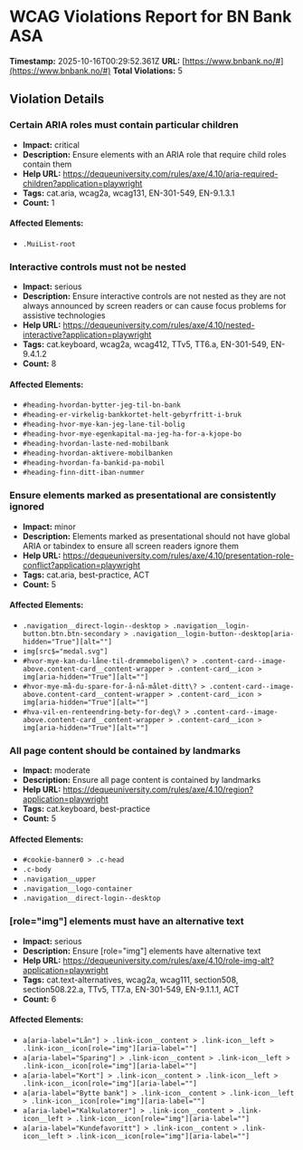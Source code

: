 # WCAG Violations Report for BN Bank ASA

**Timestamp:** 2025-10-16T00:29:52.361Z
**URL:** [https://www.bnbank.no/#](https://www.bnbank.no/#)
**Total Violations:** 5

## Violation Details

### Certain ARIA roles must contain particular children

- **Impact:** critical
- **Description:** Ensure elements with an ARIA role that require child roles contain them
- **Help URL:** https://dequeuniversity.com/rules/axe/4.10/aria-required-children?application=playwright
- **Tags:** cat.aria, wcag2a, wcag131, EN-301-549, EN-9.1.3.1
- **Count:** 1

#### Affected Elements:

- `.MuiList-root`

### Interactive controls must not be nested

- **Impact:** serious
- **Description:** Ensure interactive controls are not nested as they are not always announced by screen readers or can cause focus problems for assistive technologies
- **Help URL:** https://dequeuniversity.com/rules/axe/4.10/nested-interactive?application=playwright
- **Tags:** cat.keyboard, wcag2a, wcag412, TTv5, TT6.a, EN-301-549, EN-9.4.1.2
- **Count:** 8

#### Affected Elements:

- `#heading-hvordan-bytter-jeg-til-bn-bank`
- `#heading-er-virkelig-bankkortet-helt-gebyrfritt-i-bruk`
- `#heading-hvor-mye-kan-jeg-lane-til-bolig`
- `#heading-hvor-mye-egenkapital-ma-jeg-ha-for-a-kjope-bo`
- `#heading-hvordan-laste-ned-mobilbank`
- `#heading-hvordan-aktivere-mobilbanken`
- `#heading-hvordan-fa-bankid-pa-mobil`
- `#heading-finn-ditt-iban-nummer`

### Ensure elements marked as presentational are consistently ignored

- **Impact:** minor
- **Description:** Elements marked as presentational should not have global ARIA or tabindex to ensure all screen readers ignore them
- **Help URL:** https://dequeuniversity.com/rules/axe/4.10/presentation-role-conflict?application=playwright
- **Tags:** cat.aria, best-practice, ACT
- **Count:** 5

#### Affected Elements:

- `.navigation__direct-login--desktop > .navigation__login-button.btn.btn-secondary > .navigation__login-button--desktop[aria-hidden="True"][alt=""]`
- `img[src$="medal.svg"]`
- `#hvor-mye-kan-du-låne-til-drømmeboligen\? > .content-card--image-above.content-card__content-wrapper > .content-card__icon > img[aria-hidden="True"][alt=""]`
- `#hvor-mye-må-du-spare-for-å-nå-målet-ditt\? > .content-card--image-above.content-card__content-wrapper > .content-card__icon > img[aria-hidden="True"][alt=""]`
- `#hva-vil-en-renteendring-bety-for-deg\? > .content-card--image-above.content-card__content-wrapper > .content-card__icon > img[aria-hidden="True"][alt=""]`

### All page content should be contained by landmarks

- **Impact:** moderate
- **Description:** Ensure all page content is contained by landmarks
- **Help URL:** https://dequeuniversity.com/rules/axe/4.10/region?application=playwright
- **Tags:** cat.keyboard, best-practice
- **Count:** 5

#### Affected Elements:

- `#cookie-banner0 > .c-head`
- `.c-body`
- `.navigation__upper`
- `.navigation__logo-container`
- `.navigation__direct-login--desktop`

### [role="img"] elements must have an alternative text

- **Impact:** serious
- **Description:** Ensure [role="img"] elements have alternative text
- **Help URL:** https://dequeuniversity.com/rules/axe/4.10/role-img-alt?application=playwright
- **Tags:** cat.text-alternatives, wcag2a, wcag111, section508, section508.22.a, TTv5, TT7.a, EN-301-549, EN-9.1.1.1, ACT
- **Count:** 6

#### Affected Elements:

- `a[aria-label="Lån"] > .link-icon__content > .link-icon__left > .link-icon__icon[role="img"][aria-label=""]`
- `a[aria-label="Sparing"] > .link-icon__content > .link-icon__left > .link-icon__icon[role="img"][aria-label=""]`
- `a[aria-label="Kort"] > .link-icon__content > .link-icon__left > .link-icon__icon[role="img"][aria-label=""]`
- `a[aria-label="Bytte bank"] > .link-icon__content > .link-icon__left > .link-icon__icon[role="img"][aria-label=""]`
- `a[aria-label="Kalkulatorer"] > .link-icon__content > .link-icon__left > .link-icon__icon[role="img"][aria-label=""]`
- `a[aria-label="Kundefavoritt"] > .link-icon__content > .link-icon__left > .link-icon__icon[role="img"][aria-label=""]`
